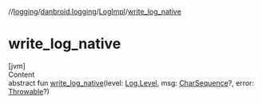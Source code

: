 //[logging](../../../index.md)/[danbroid.logging](../index.md)/[LogImpl](index.md)/[write_log_native](write_log_native.md)



# write_log_native  
[jvm]  
Content  
abstract fun [write_log_native](write_log_native.md)(level: [Log.Level](../-log/-level/index.md), msg: [CharSequence](https://kotlinlang.org/api/latest/jvm/stdlib/kotlin/-char-sequence/index.html)?, error: [Throwable](https://kotlinlang.org/api/latest/jvm/stdlib/kotlin/-throwable/index.html)?)  



